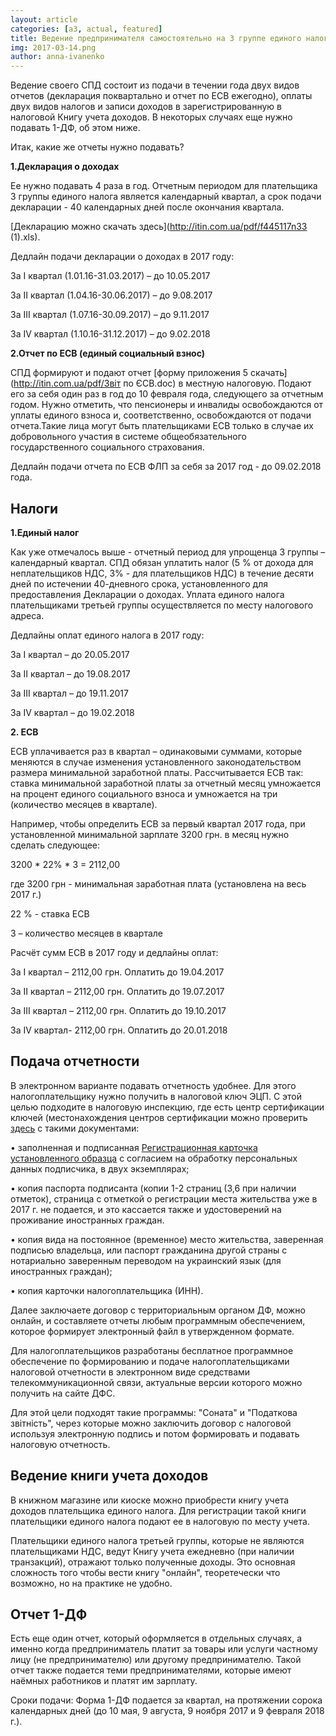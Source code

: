 ```yaml
---
layout: article
categories: [a3, actual, featured]
title: Ведение предпринимателя самостоятельно на 3 группе единого налога 2017
img: 2017-03-14.png
author: anna-ivanenko 
--- 
```

Ведение своего СПД состоит из подачи в течении года двух видов отчетов (декларация поквартально и отчет по ЕСВ ежегодно), 
оплаты двух видов налогов и записи доходов в зарегистрированную в налоговой Книгу учета доходов. 
В некоторых случаях еще нужно подавать 1-ДФ, об этом ниже.

Итак, какие же отчеты нужно подавать?

**1.Декларация о доходах**

Ее нужно подавать 4 раза в год. Отчетным периодом для плательщика 3 группы единого налога является календарный квартал, 
а срок подачи декларации - 40 календарных дней после окончания квартала.

[Декларацию можно скачать здесь](http://itin.com.ua/pdf/f445117n33 (1).xls).

Дедлайн подачи декларации о доходах в 2017 году:

За І квартал (1.01.16-31.03.2017) – до 10.05.2017

За ІІ квартал (1.04.16-30.06.2017) – до 9.08.2017

За ІІІ квартал (1.07.16-30.09.2017) – до 9.11.2017

За ІV квартал (1.10.16-31.12.2017) – до 9.02.2018


**2.Отчет по ЕСВ (единый социальный взнос)**

СПД формируют и подают  отчет [форму приложения 5 скачать](http://itin.com.ua/pdf/Звіт по ЄСВ.doc) в местную налоговую. Подают его за себя один раз в год до 10 февраля года, следующего за отчетным годом. Нужно отметить, что пенсионеры и инвалиды освобождаются от уплаты единого взноса и, соответственно, освобождаются от подачи отчета.Такие лица могут быть плательщиками ЕСВ только в случае их добровольного участия в системе общеобязательного государственного социального страхования. 

Дедлайн подачи отчета по ЕСВ ФЛП за себя за 2017 год  - до 09.02.2018 года.

## Налоги

**1.Единый налог**

Как уже отмечалось выше - отчетный период для упрощенца 3 группы – календарный квартал. СПД обязан уплатить налог (5 % от дохода для неплательщиков НДС, 3% - для плательщиков НДС) в 
течение десяти дней по истечении 40-дневного срока, установленного для предоставления Декларации о доходах. Уплата единого 
налога плательщиками третьей группы осуществляется по месту налогового адреса.

Дедлайны оплат единого налога в 2017 году:

За І квартал – до 20.05.2017

За ІІ квартал – до 19.08.2017

За ІІІ квартал – до 19.11.2017

За ІV квартал – до 19.02.2018


**2. ЕСВ**

ЕСВ уплачивается раз в квартал – одинаковыми суммами, которые меняются в случае изменения установленного законодательством 
размера минимальной заработной платы. Рассчитывается ЕСВ так: ставка минимальной заработной платы за отчетный месяц умножается
на процент единого социального взноса и умножается на три (количество месяцев в квартале). 

Например, чтобы определить ЕСВ за первый квартал 2017 года, при установленной минимальной зарплате 3200 грн. в месяц нужно сделать следующее:

3200 * 22% * 3 = 2112,00

где 3200 грн - минимальная заработная плата (установлена на весь 2017 г.)

22 % - ставка ЕСВ

3 – количество месяцев в квартале

Расчёт сумм ЕСВ в 2017 году и дедлайны оплат:

За І квартал – 2112,00 грн. Оплатить до 19.04.2017

За ІІ квартал – 2112,00 грн. Оплатить до 19.07.2017

За ІІІ квартал – 2112,00 грн. Оплатить до 19.10.2017

За ІV квартал- 2112,00 грн. Оплатить до 20.01.2018


## Подача отчетности

В электронном варианте подавать отчетность удобнее. Для этого налогоплательщику нужно получить в налоговой ключ ЭЦП. 
С этой целью подходите в налоговую инспекцию, где есть центр сертификации ключей (местонахождения центров сертификации можно проверить [здесь](http://acskidd.gov.ua/contacts) с такими документами:

• заполненная и подписанная [Регистрационная карточка установленного образца](http://acskidd.gov.ua/fiz_osoba_pid) с согласием на обработку персональных данных подписчика, в двух экземплярах;

• копия паспорта подписанта (копии 1-2 страниц (3,6 при наличии отметок), страница с отметкой о регистрации места 
жительства уже в 2017 г. не подается, и это кассается также и удостоверений на проживание иностранных граждан.

• копия вида на постоянное (временное) место жительства, заверенная подписью владельца, или паспорт гражданина другой 
страны с нотариально заверенным переводом на украинский язык (для иностранных граждан);

• копия карточки налогоплательщика (ИНН).

Далее заключаете договор с территориальным органом ДФ, можно онлайн, и составляете отчеты любым программным обеспечением, которое 
формирует электронный файл в утвержденном формате.

Для налогоплательщиков разработаны бесплатное программное обеспечение по формированию и подаче налогоплательщиками 
налоговой отчетности в электронном виде средствами телекоммуникационной связи, актуальные версии которого можно получить на сайте ДФС.

Для этой цели подходят такие программы: "Соната" и "Податкова звітність", через которые можно заключить договор с налоговой используя 
электронную подпись и потом формировать и подавать налоговую отчетность.

## Ведение книги учета доходов
В книжном магазине или киоске можно приобрести книгу учета доходов плательщика единого налога. Для регистрации
такой книги плательщики единого налога подают ее в налоговую по месту учета.

Плательщики единого налога третьей группы, которые не являются плательщиками НДС, ведут Книгу учета  ежедневно 
(при наличии транзакций), отражают только полученные доходы. Это основная сложность того чтобы вести книгу "онлайн", теоретечески что возможно, но на практике не удобно.

## Отчет 1-ДФ

Есть еще один отчет, который оформляется в отдельных случаях, а именно когда предприниматель платит за товары или услуги частному лицу (не предпринимателю) или другому предпринимателю. Такой отчет также подается теми предпринимателями, которые имеют наёмных работников и платят им зарплату.

Сроки подачи: Форма 1-ДФ подается за квартал, на протяжении сорока календарных дней (до 10 мая, 9 августа, 9 ноября 2017 и 9 февраля 2018 г.). 

